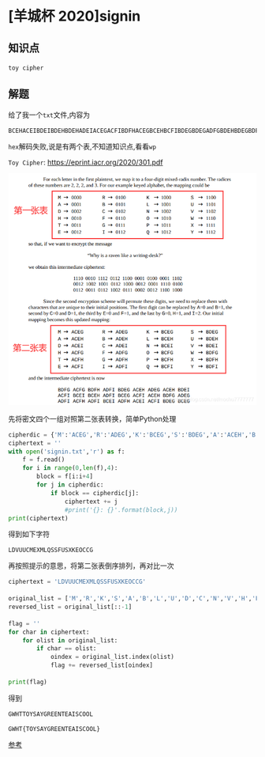 # [羊城杯 2020]signin

## 知识点

`toy cipher`

## 解题

给了我一个`txt`文件,内容为

```
BCEHACEIBDEIBDEHBDEHADEIACEGACFIBDFHACEGBCEHBCFIBDEGBDEGADFGBDEHBDEGBDFHBCEGACFIBCFGADEIADEIADFH
```

`hex`解码失败,说是有两个表,不知道知识点,看看`wp`

`Toy Cipher`: https://eprint.iacr.org/2020/301.pdf

![](./img/130-1.png)

先将密文四个一组对照第二张表转换，简单Python处理

```python
cipherdic = {'M':'ACEG','R':'ADEG','K':'BCEG','S':'BDEG','A':'ACEH','B':'ADEH','L':'BCEH','U':'BDEH','D':'ACEI','C':'ADEI','N':'BCEI','V':'BDEI','H':'ACFG','F':'ADFG','O':'BCFG','W':'BDFG','T':'ACFH','G':'ADFH','P':'BCFH','X':'BDFH','E':'ACFI','I':'ADFI','Q':'BCFI','Y':'BDFI'}
ciphertext = ''
with open('signin.txt','r') as f:
    f = f.read()
    for i in range(0,len(f),4):
        block = f[i:i+4]
        for j in cipherdic:
            if block == cipherdic[j]:
                ciphertext += j
                #print('{}: {}'.format(block,j))
print(ciphertext)
```

得到如下字符

```
LDVUUCMEXMLQSSFUSXKEOCCG
```

再按照提示的意思，将第二张表倒序排列，再对比一次

```python
ciphertext = 'LDVUUCMEXMLQSSFUSXKEOCCG'

original_list = ['M','R','K','S','A','B','L','U','D','C','N','V','H','F','O','W','T','G','P','X','E','I','Q','Y']
reversed_list = original_list[::-1]

flag = ''
for char in ciphertext:
    for olist in original_list:
        if char == olist:
            oindex = original_list.index(olist)
            flag += reversed_list[oindex]

print(flag)
```

得到

```
GWHTTOYSAYGREENTEAISCOOL
```

```
GWHT{TOYSAYGREENTEAISCOOL}
```

[参考](https://blog.csdn.net/mochu7777777/article/details/116056136)